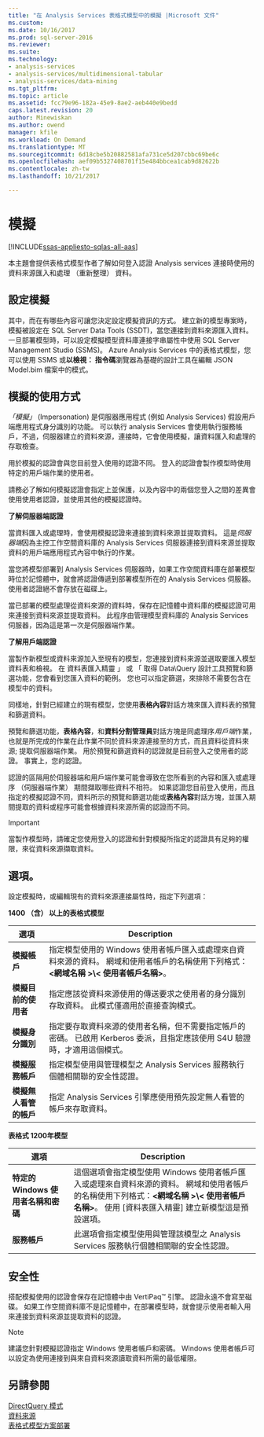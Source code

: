 ```yaml
---
title: "在 Analysis Services 表格式模型中的模擬 |Microsoft 文件"
ms.custom: 
ms.date: 10/16/2017
ms.prod: sql-server-2016
ms.reviewer: 
ms.suite: 
ms.technology:
- analysis-services
- analysis-services/multidimensional-tabular
- analysis-services/data-mining
ms.tgt_pltfrm: 
ms.topic: article
ms.assetid: fcc79e96-182a-45e9-8ae2-aeb440e9bedd
caps.latest.revision: 20
author: Minewiskan
ms.author: owend
manager: kfile
ms.workload: On Demand
ms.translationtype: MT
ms.sourcegitcommit: 6d18cbe5b20882581afa731ce5d207cbbc69be6c
ms.openlocfilehash: aef09b5327408701f15e484bbcea1cab9d82622b
ms.contentlocale: zh-tw
ms.lasthandoff: 10/21/2017

---
```

# <a name="impersonation"></a>模擬 

[!INCLUDE[ssas-appliesto-sqlas-all-aas](../../includes/ssas-appliesto-sqlas-all-aas.md)]

  本主題會提供表格式模型作者了解如何登入認證 Analysis services 連接時使用的資料來源匯入和處理 （重新整理） 資料。  

##  <a name="bkmk_conf_imp_info"></a>設定模擬  
 其中，而在有哪些內容可讓您決定設定模擬資訊的方式。 建立新的模型專案時，模擬被設定在 SQL Server Data Tools (SSDT)，當您連接到資料來源匯入資料。 一旦部署模型時，可以設定模擬模型資料庫連接字串屬性中使用 SQL Server Management Studio (SSMS)。 Azure Analysis Services 中的表格式模型，您可以使用 SSMS 或**以檢視： 指令碼**瀏覽器為基礎的設計工具在編輯 JSON Model.bim 檔案中的模式。
  
##  <a name="bkmk_how_imper"></a>模擬的使用方式  
 *「模擬」* (Impersonation) 是伺服器應用程式 (例如 Analysis Services) 假設用戶端應用程式身分識別的功能。 可以執行 analysis Services 會使用執行服務帳戶，不過，伺服器建立的資料來源，連接時，它會使用模擬，讓資料匯入和處理的存取檢查。  
  
 用於模擬的認證會與您目前登入使用的認證不同。 登入的認證會製作模型時使用特定的用戶端作業的使用者。  
  
 請務必了解如何模擬認證會指定上並保護，以及內容中的兩個您登入之間的差異會使用使用者認證，並使用其他的模擬認證時。  
  
 **了解伺服器端認證**  
 
當資料匯入或處理時，會使用模擬認證來連接到資料來源並提取資料。 這是*伺服器端*因為主控工作空間資料庫的 Analysis Services 伺服器連接到資料來源並提取資料的用戶端應用程式內容中執行的作業。  
  
 當您將模型部署到 Analysis Services 伺服器時，如果工作空間資料庫在部署模型時位於記憶體中，就會將認證傳遞到部署模型所在的 Analysis Services 伺服器。 使用者認證絕不會存放在磁碟上。  
  
 當已部署的模型處理從資料來源的資料時，保存在記憶體中資料庫的模擬認證可用來連接到資料來源並提取資料。 此程序由管理模型資料庫的 Analysis Services 伺服器，因為這是第一次是伺服器端作業。  
  
 **了解用戶端認證**  
  
 當製作新模型或資料來源加入至現有的模型，您連接到資料來源並選取要匯入模型資料表和檢視。 在 資料表匯入精靈 」 或 「 取得 Data\Query 設計工具預覽和篩選功能，您會看到您匯入資料的範例。 您也可以指定篩選，來排除不需要包含在模型中的資料。  
  
 同樣地，針對已經建立的現有模型，您使用**表格內容**對話方塊來匯入資料表的預覽和篩選資料。  
  
 預覽和篩選功能，**表格內容**，和**資料分割管理員**對話方塊是同處理序*用戶端*作業，也就是所完成的作業在此作業不同於資料來源連接至的方式，而且資料從資料來源; 提取伺服器端作業。 用於預覽和篩選資料的認證就是目前登入之使用者的認證。 事實上，您的認證。 
  
 認證的區隔用於伺服器端和用戶端作業可能會導致在您所看到的內容和匯入或處理序 （伺服器端作業） 期間擷取哪些資料不相符。 如果認證您目前登入使用，而且指定的模擬認證不同，資料所示的預覽和篩選功能或**表格內容**對話方塊，並匯入期間提取的資料或程序可能會根據資料來源所需的認證而不同。  
  
> [!IMPORTANT]  
>  當製作模型時，請確定您使用登入的認證和針對模擬所指定的認證具有足夠的權限，來從資料來源擷取資料。  
  
##  <a name="bkmk_imp_info_options"></a> 選項。  
 設定模擬時，或編輯現有的資料來源連接屬性時，指定下列選項：  
  
**1400 （含） 以上的表格式模型**
 
|選項|Description|  
|------------|-----------------|  
|**模擬帳戶**|指定模型使用的 Windows 使用者帳戶匯入或處理來自資料來源的資料。 網域和使用者帳戶的名稱使用下列格式：**\<網域名稱 >\\< 使用者帳戶名稱\>**。|  
|**模擬目前的使用者**|指定應該從資料來源使用的傳送要求之使用者的身分識別存取資料。 此模式僅適用於直接查詢模式。|  
|**模擬身分識別**|指定要存取資料來源的使用者名稱，但不需要指定帳戶的密碼。 已啟用 Kerberos 委派，且指定應該使用 S4U 驗證時，才適用這個模式。|  
|**模擬服務帳戶**|指定模型使用與管理模型之 Analysis Services 服務執行個體相關聯的安全性認證。|  
|**模擬無人看管的帳戶**|指定 Analysis Services 引擎應使用預先設定無人看管的帳戶來存取資料。|  


**表格式 1200年模型**
 
|選項|Description|  
|------------|-----------------|  
|**特定的 Windows 使用者名稱和密碼**|這個選項會指定模型使用 Windows 使用者帳戶匯入或處理來自資料來源的資料。 網域和使用者帳戶的名稱使用下列格式：**\<網域名稱 >\\< 使用者帳戶名稱\>**。 使用 [資料表匯入精靈] 建立新模型這是預設選項。|  
|**服務帳戶**|此選項會指定模型使用與管理該模型之 Analysis Services 服務執行個體相關聯的安全性認證。|  
  
##  <a name="bkmk_impers_sec"></a> 安全性  
 搭配模擬使用的認證會保存在記憶體中由 VertiPaq™ 引擎。 認證永遠不會寫至磁碟。 如果工作空間資料庫不是記憶體中，在部署模型時，就會提示使用者輸入用來連接到資料來源並提取資料的認證。  
  
> [!NOTE]  
>  建議您針對模擬認證指定 Windows 使用者帳戶和密碼。 Windows 使用者帳戶可以設定為使用連接到與來自資料來源讀取資料所需的最低權限。  
  

  
## <a name="see-also"></a>另請參閱  
 [DirectQuery 模式](../../analysis-services/tabular-models/directquery-mode-ssas-tabular.md)   
 [資料來源](../../analysis-services/tabular-models/data-sources-ssas-tabular.md)   
 [表格式模型方案部署](../../analysis-services/tabular-models/tabular-model-solution-deployment-ssas-tabular.md)  
  
  

